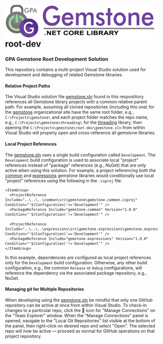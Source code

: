 <img align="right" src="img/gemstone-wide-600.png" alt="gemstone logo">
<br/><br/><br/>

# root-dev


### GPA Gemstone Root Development Solution

This repository contains a multi-project Visual Studio solution used for development and debugging of related Gemstone libraries.

#### Relative Project Paths

The Visual Studio solution file [gemstone.sln](gemstone.sln) found in this respostitory references all Gemstone library projects with a common relative parent path. For example, assuming all cloned repositories (including this one) for the [gemstone](https://github.com/gemstone) organizational site have the same root folder, e.g., `C:\Projects\gemstone\` and each project folder matches the repo name, e.g., `C:\Projects\gemstone\threading\` for the [threading](https://github.com/gemstone/threading) library, then opening the `C:\Projects\gemstone\root-dev\gemstone.sln` from within Visual Studio will properly open and cross-reference all gemstone libraries.

#### Local Project References

The [gemstone.sln](gemstone.sln) uses a single build configuration called `Development`. The `Development` build configuration is used to associate local "project" references instead of "package" references (e.g., NuGet) that are only active when using this solution. For example, a project referencing both the [common](https://github.com/gemstone/common) and [expressions](https://github.com/gemstone/expressions) gemstone libraries would conditionally use local "project" references using the following in the `.csproj` file:

```
<ItemGroup>
  <ProjectReference Include="..\..\..\common\src\gemstone\gemstone.common.csproj" Condition="'$(Configuration)'=='Development'" />
  <PackageReference Include="gemstone.common" Version="1.0.0" Condition="'$(Configuration)'!='Development'" />

  <ProjectReference Include="..\..\..\expressions\src\gemstone.expressions\gemstone.expressions.csproj" Condition="'$(Configuration)'=='Development'" />
  <PackageReference Include="gemstone.expressions" Version="1.0.0" Condition="'$(Configuration)'!='Development'" />
</ItemGroup>
```

In this example, dependencies are configured as local project references only for the `Development` build configuration. Otherwise, any other build configuration, e.g., the common `Release` or `Debug` configurations, will reference the dependency via the associated package repository, e.g., NuGet.

#### Managing git for Multiple Repositories

When developing using the [gemstone.sln](gemstone.sln) be mindful that only one GitHub repository can be active at once from within Visual Studio. To check-in changes to a particular repo, click the :electric_plug: icon for "Manage Connections" on the "Team Explorer" window. When the "Manage Connections" panel is opened, navigate to the "Local Git Repositories" list visible at the bottom of the panel, then right-click on desired repo and select "Open". The selected repo will now be active &mdash; proceed as normal for GitHub operations on that project repository.
